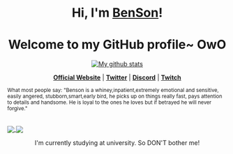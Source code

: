 <!--### Hi there 👋

> A summary of what people think about me: "Benson is a whiney,inpatient,extremely emotional and sensitive, easily angered, stubborn,smart,early bird, he picks up on things really fast, pays attention to details and handsome. He is loyal to the ones he loves but if betrayed he will never forgive."

![Anurag's github stats](https://github-readme-stats.vercel.app/api?username=DEVBenSon&show_icons=true&theme=dark)[![Top Langs](https://github-readme-stats.vercel.app/api/top-langs/?username=DaneEveritt&layout=compact)](https://github.com/anuraghazra/github-readme-stats)

<a href="https://github.com/DEVBenSon/pterodactyl-eggs">
  <img align="center" src="https://github-readme-stats.vercel.app/api/pin/?username=DEVBenSon&repo=pterodactyl-eggs" />
</a>
<a href="https://github.com/DEVBenSon/FiveM-Car-Packs">
  <img align="center" src="https://github-readme-stats.vercel.app/api/pin/?username=DEVBenSon&repo=FiveM-Car-Packs" />
</a>
-->


<h1 align="center">Hi, I'm <a href="https://www.DEVBenSon.com">BenSon</a>!</h1>
<h1 align="center">Welcome to my GitHub profile~ OwO</h1>

<p align="center">
  <a href="https://github.com/DEVBenSon"><img src="https://github-readme-stats.vercel.app/api?username=DEVBenSon&hide_border=true&show_icons=true" alt="My github stats"></a>
</p>

<p align="center">
  <strong><a href="https://xevotech.com">Official Website</a></strong> |
  <strong><a href="https://twitter.com/XTBenSon">Twitter</a></strong> |
  <strong><a href="https://discord.gg/M9wdwwf">Discord</a></strong> |
  <strong><a href="https://www.twitch.tv/DEVBenSon">Twitch</a></strong>
</p>
<small align="center"> What most people say: "Benson is a whiney,inpatient,extremely emotional and sensitive, easily angered, stubborn,smart,early bird, he picks up on things really fast, pays attention to details and handsome. He is loyal to the ones he loves but if betrayed he will never forgive." </small>

<br><a href="https://github.com/DEVBenSon/pterodactyl-eggs">
  <img align="center" src="https://github-readme-stats.vercel.app/api/pin/?username=DEVBenSon&repo=pterodactyl-eggs" />
</a>
<a href="https://github.com/vilhelmprytz/pterodactyl-installer">
  <img align="center" src="https://github-readme-stats.vercel.app/api/pin/?username=vilhelmprytz&repo=pterodactyl-installer" />
</a>
<p align="center">I'm currently studying at university. So DON'T bother me!</p>
